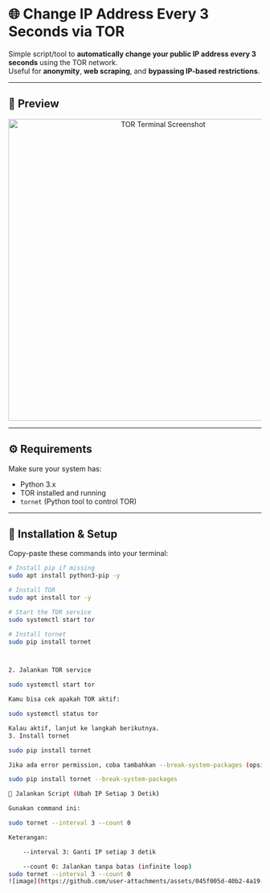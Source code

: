 # 🌐 Change IP Address Every 3 Seconds via TOR

Simple script/tool to **automatically change your public IP address every 3 seconds** using the TOR network.  
Useful for **anonymity**, **web scraping**, and **bypassing IP-based restrictions**.

---

## 📸 Preview

<p align="center">
  <img src="https://github.com/user-attachments/assets/60b937f1-86e0-408c-bedb-0c96e4f1bfac" alt="TOR Terminal Screenshot" width="600"/>
</p>

---

## ⚙️ Requirements

Make sure your system has:

- Python 3.x
- TOR installed and running
- `tornet` (Python tool to control TOR)

---

## 🧪 Installation & Setup

Copy-paste these commands into your terminal:

```bash
# Install pip if missing
sudo apt install python3-pip -y

# Install TOR
sudo apt install tor -y

# Start the TOR service
sudo systemctl start tor

# Install tornet
sudo pip install tornet



2. Jalankan TOR service

sudo systemctl start tor

Kamu bisa cek apakah TOR aktif:

sudo systemctl status tor

Kalau aktif, lanjut ke langkah berikutnya.
3. Install tornet

sudo pip install tornet

Jika ada error permission, coba tambahkan --break-system-packages (opsional di Ubuntu 22+):

sudo pip install tornet --break-system-packages

🚀 Jalankan Script (Ubah IP Setiap 3 Detik)

Gunakan command ini:

sudo tornet --interval 3 --count 0

Keterangan:

    --interval 3: Ganti IP setiap 3 detik

    --count 0: Jalankan tanpa batas (infinite loop)
sudo tornet --interval 3 --count 0
![image](https://github.com/user-attachments/assets/045f005d-40b2-4a19-94f4-b333b61486ab)

